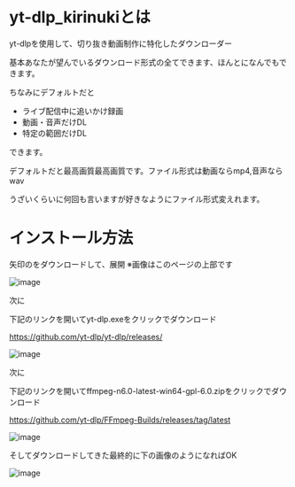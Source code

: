 # yt-dlp_kirinukiとは

yt-dlpを使用して、切り抜き動画制作に特化したダウンローダー

基本あなたが望んでいるダウンロード形式の全てできます、ほんとになんでもできます。

ちなみにデフォルトだと

- ライブ配信中に追いかけ録画
- 動画・音声だけDL
- 特定の範囲だけDL

できます。

デフォルトだと最高画質最高画質です。ファイル形式は動画ならmp4,音声ならwav

うざいくらいに何回も言いますが好きなようにファイル形式変えれます。

# インストール方法

矢印のをダウンロードして、展開 ※画像はこのページの上部です

![image](https://github.com/keimaruO/kirinuki_dl/assets/91080250/df0e07ee-db73-4154-be3a-e5328d2927f3)


次に

下記のリンクを開いてyt-dlp.exeをクリックでダウンロード

https://github.com/yt-dlp/yt-dlp/releases/

![image](https://github.com/keimaruO/kirinuki_dl/assets/91080250/fca104af-6d5e-4cfb-86d7-671e51e5886f)

次に

下記のリンクを開いてffmpeg-n6.0-latest-win64-gpl-6.0.zipをクリックでダウンロード

https://github.com/yt-dlp/FFmpeg-Builds/releases/tag/latest

![image](https://github.com/keimaruO/kirinuki_dl/assets/91080250/004ffaa4-780c-45f4-a423-378238340c98)

そしてダウンロードしてきた最終的に下の画像のようになればOK

![image](https://github.com/keimaruO/kirinuki_dl/assets/91080250/1eebc098-8238-4a77-b0e3-effc160cd0d7)


